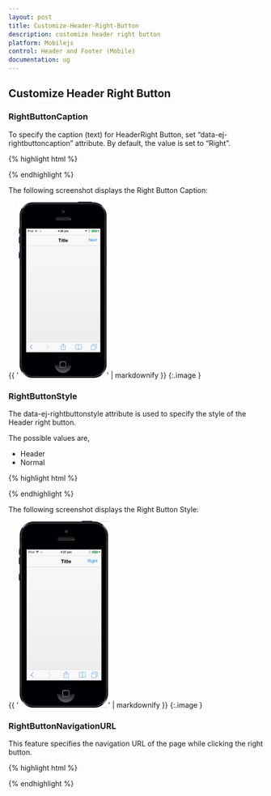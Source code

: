 ```yaml
---
layout: post
title: Customize-Header-Right-Button
description: customize header right button
platform: Mobilejs
control: Header and Footer (Mobile)
documentation: ug
---
```


## Customize Header Right Button

### RightButtonCaption 

To specify the caption (text) for HeaderRight Button, set “data-ej-rightbuttoncaption” attribute. By default, the value is set to “Right”.

{% highlight html %}



<div id="header_sample" data-role="ejmheader" data-ej-showrightbutton="true" data-ej-rightbuttoncaption="Next" ></div>



{% endhighlight %}

The following screenshot displays the Right Button Caption:

{{ '![](Customize-Header-Right-Button_images/Customize-Header-Right-Button_img1.png)' | markdownify }}
{:.image }




### RightButtonStyle

The data-ej-rightbuttonstyle attribute is used to specify the style of the Header right button.

The possible values are, 

* Header
* Normal



{% highlight html %}



<div id="header_sample" data-role="ejmheader" data-ej-showrightbutton="true" data-ej-rightbuttonstyle="header" ></div>



{% endhighlight %}

The following screenshot displays the Right Button Style:

{{ '![F:/hdr.png](Customize-Header-Right-Button_images/Customize-Header-Right-Button_img2.png)' | markdownify }}
{:.image }




### RightButtonNavigationURL

This feature specifies the navigation URL of the page while clicking the right button.

{% highlight html %}



<div id="header_sample" data-role="ejmheader" data-ej-showrightbutton="true" data-ej-rightbuttonnavigationurl="" ></div>



{% endhighlight %}



